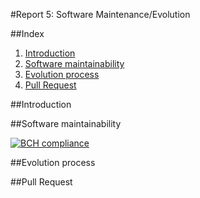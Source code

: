 #Report 5: Software Maintenance/Evolution

##Index
1. [Introduction](#Intro)
2. [Software maintainability](#Maint)
3. [Evolution process](#Evolution)
4. [Pull Request](#Pull)

##Introduction  <a name="Intro"></a>

##Software maintainability  <a name="Maint"></a>

[![BCH compliance](https://bettercodehub.com/edge/badge/nunomiguel1995/ESOF-la4j)](https://bettercodehub.com)

##Evolution process  <a name="Evolution"></a>

##Pull Request  <a name="Pull"></a>

